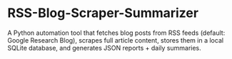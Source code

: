 # RSS-Blog-Scraper-Summarizer
A Python automation tool that fetches blog posts from RSS feeds (default: Google Research Blog), scrapes full article content, stores them in a local SQLite database, and generates JSON reports + daily summaries.
